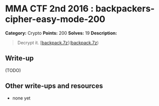 # MMA CTF 2nd 2016 : backpackers-cipher-easy-mode-200

**Category:** Crypto
**Points:** 200 
**Solves:** 19
**Description:**

> Decrypt it. [[backpack.7z](./backpack.7z)]([backpack.7z](./backpack.7z))


## Write-up

(TODO)

## Other write-ups and resources

* none yet
